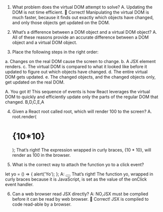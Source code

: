 1. What problem does the virtual DOM attempt to solve?
   A. Updating the DOM is not time efficient.
   👏
   Correct! Manipulating the virtual DOM is much faster, because it finds out exactly which objects have changed, and only those objects get updated on the DOM.

2. What’s a difference between a DOM object and a virtual DOM object?
   A. All of these reasons provide an accurate difference between a DOM object and a virtual DOM object.

3. Place the following steps in the right order:

a. Changes on the real DOM cause the screen to change.
b. A JSX element renders.
c. The virtual DOM is compared to what it looked like before it updated to figure out which objects have changed.
d. The entire virtual DOM gets updated.
e. The changed objects, and the changed objects only, get updated on the real DOM.

A. You got it! This sequence of events is how React leverages the virtual DOM to quickly and efficiently update only the parts of the regular DOM that changed.
B,D,C,E,A

4. Given a React root called root, which will render 100 to the screen?
   A. root.render(<h1>{10*10}</h1>);
   That’s right! The expression wrapped in curly braces, {10 * 10}, will render as 100 in the browser.

5. What is the correct way to attach the function yo to a click event?

let yo = () => {
alert('Yo');
};
A: <button onClick={yo}></button>
That’s right! The function yo, wrapped in curly braces because it is JavaScript, is set as the value of the onClick event handler.

6. Can a web browser read JSX directly?
   A: NO,JSX must be complied before it can be read by web browser.
   👏
   Correct! JSX is compiled to code read-able by a browser.
